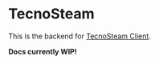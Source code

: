 # TecnoSteam

This is the backend for [TecnoSteam Client](https://github.com/73cn0109y/TecnoSteamClient).

**Docs currently WIP!**
